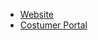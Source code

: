 - [Website](https://www.flinker.app/)
- [Costumer Portal](https://flinkerapp.sharepoint.com/sites/documentation)
